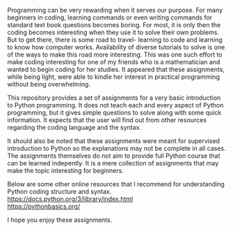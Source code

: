 Programming can be very rewarding when it serves our purpose.
For many beginners in coding, learning commands or even writing commands for standard text book questions becomes boring.
For most, it is only then the coding becomes interesting when they use it to solve their own problems.
But to get there, there is some road to travel- learning to code and learning to know how computer works.
Availability of diverse tutorials to solve is one of the ways to make this road more interesting.
This was one such effort to make coding interesting for one of my friends who is a mathematician and wanted to begin coding for her studies.
It appeared that these assignments, while being light, were able to kindle her interest in practical programming without being overwhelming.

This repository provides a set of assignments for a very basic introduction to Python programming.
It does not teach each and every aspect of Python programming, but it gives simple questions to solve along with some quick information.
It expects that the user will find out from other resources regarding the coding language and the syntax.

It should also be noted that these assignments were meant for supervised introduction to Python so the explanations may not be complete in all cases.
The assignments themselves do not aim to provide full Python course that can be learned indepently.
It is a mere collection of assignments that may make the topic interesting for beginners.

Below are some other online resources that I recommend for understanding Python coding structure and syntax.
https://docs.python.org/3/library/index.html<br>
https://pythonbasics.org/

I hope you enjoy these assignments.
